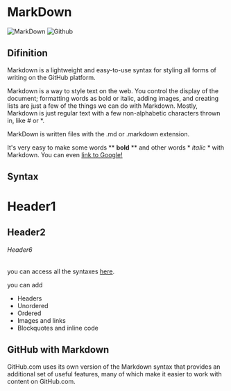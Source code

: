 # MarkDown 
![MarkDown](https://upload.wikimedia.org/wikipedia/commons/thumb/4/48/Markdown-mark.svg/263px-Markdown-mark.svg.png)
![Github](https://www.dsxhub.org/wp-content/uploads/2021/03/DataLab_-_Chapitre_0_-_Fabriquer_sa_station_de_mesure_connect_e_github-logo-640x320-1.png)


## Difinition

Markdown is a lightweight and easy-to-use syntax for styling all forms of writing on the GitHub platform.

Markdown is a way to style text on the web. You control the display of the document; formatting words as bold or italic, adding images, and creating lists are just a few of the things we can do with Markdown. Mostly, Markdown is just regular text with a few non-alphabetic characters thrown in, like # or *.

MarkDown is written files with the .md or .markdown extension.

It's very easy to make some words ** **bold** ** and other words * *italic* *  with Markdown. You can even [link to Google!](http://google.com)

## Syntax 

# Header1
## Header2
###### Header6


you can access all the syntaxes [here](https://docs.github.com/en/github/writing-on-github/getting-started-with-writing-and-formatting-on-github/basic-writing-and-formatting-syntax).

you can add 
- Headers
- Unordered
- Ordered
- Images and links
- Blockquotes and inline code
  
  
## GitHub with Markdown
GitHub.com uses its own version of the Markdown syntax that provides an additional set of useful features, many of which make it easier to work with content on GitHub.com.




  

